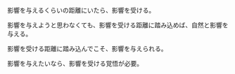 影響を与えるくらいの距離にいたら、影響を受ける。

影響を与えようと思わなくても、影響を受ける距離に踏み込めば、自然と影響を与える。

影響を受ける距離に踏み込んでこそ、影響を与えられる。

影響を与えたいなら、影響を受ける覚悟が必要。
